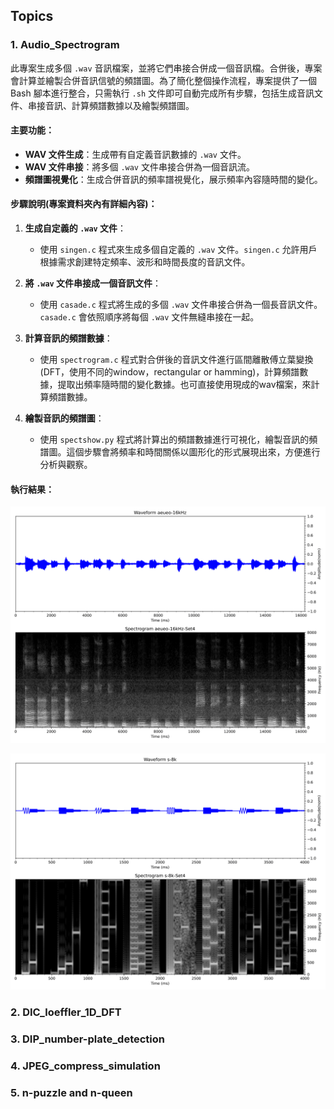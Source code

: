## Topics

### 1. Audio_Spectrogram
此專案生成多個 `.wav` 音訊檔案，並將它們串接合併成一個音訊檔。合併後，專案會計算並繪製合併音訊信號的頻譜圖。為了簡化整個操作流程，專案提供了一個 Bash 腳本進行整合，只需執行 `.sh` 文件即可自動完成所有步驟，包括生成音訊文件、串接音訊、計算頻譜數據以及繪製頻譜圖。
#### 主要功能：
- **WAV 文件生成**：生成帶有自定義音訊數據的 `.wav` 文件。
- **WAV 文件串接**：將多個 `.wav` 文件串接合併為一個音訊流。
- **頻譜圖視覺化**：生成合併音訊的頻率譜視覺化，展示頻率內容隨時間的變化。

#### 步驟說明(專案資料夾內有詳細內容)：
1. **生成自定義的 `.wav` 文件**：
   - 使用 `singen.c` 程式來生成多個自定義的 `.wav` 文件。`singen.c` 允許用戶根據需求創建特定頻率、波形和時間長度的音訊文件。
   
2. **將 `.wav` 文件串接成一個音訊文件**：
   - 使用 `casade.c` 程式將生成的多個 `.wav` 文件串接合併為一個長音訊文件。`casade.c` 會依照順序將每個 `.wav` 文件無縫串接在一起。

3. **計算音訊的頻譜數據**：
   - 使用 `spectrogram.c` 程式對合併後的音訊文件進行區間離散傅立葉變換(DFT，使用不同的window，rectangular or hamming)，計算頻譜數據，提取出頻率隨時間的變化數據。也可直接使用現成的wav檔案，來計算頻譜數據。

4. **繪製音訊的頻譜圖**：
   - 使用 `spectshow.py` 程式將計算出的頻譜數據進行可視化，繪製音訊的頻譜圖。這個步驟會將頻率和時間關係以圖形化的形式展現出來，方便進行分析與觀察。

#### 執行結果：
![16k aeueo wav hamming_window spectrogram](https://github.com/Kai-He-Zhang/my_project/blob/main/Audio_Spectrogram/aeueo-16kHz-set4.png)

![8k wav hamming_window spectrogram](https://github.com/Kai-He-Zhang/my_project/blob/main/Audio_Spectrogram/s-8k-set4.png)

### 2. DIC_loeffler_1D_DFT


### 3. DIP_number-plate_detection


### 4. JPEG_compress_simulation


### 5. n-puzzle and n-queen

